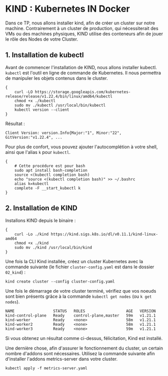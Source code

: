 # KIND : Kubernetes IN Docker

Dans ce TP, nous allons installer kind, afin de créer un cluster sur notre machine. 
Contrairement à un cluster de production, qui nécessiterait des VMs ou des machines physiques, KIND utilise des conteneurs afin de jouer le rôle des Nodes de votre Cluster. 

## 1. Installation de kubectl
Avant de commencer l'installation de KIND, nous allons installer kubectl.
`kubectl` est l'outil en ligne de commande de Kubernetes. Il nous permettra de manipuler les objets contenus dans le cluster.

```shell
{
    curl -LO https://storage.googleapis.com/kubernetes-release/release/v1.22.4/bin/linux/amd64/kubectl
    chmod +x ./kubectl
    sudo mv ./kubectl /usr/local/bin/kubectl
    kubectl version --client
}
```

Résultat :
```
Client Version: version.Info{Major:"1", Minor:"22", GitVersion:"v1.22.4", ...
```

Pour plus de confort, vous pouvez ajouter l'autocomplétion à votre shell, ainsi que l'alias `k` pour `kubectl`.

```shell
{
    # Cette procédure est pour bash
    sudo apt install bash-completion
    source <(kubectl completion bash)
    echo "source <(kubectl completion bash)" >> ~/.bashrc
    alias k=kubectl
    complete -F __start_kubectl k
}
```

## 2. Installation de KIND

Installons KIND depuis le binaire :
```shell
{
    curl -Lo ./kind https://kind.sigs.k8s.io/dl/v0.11.1/kind-linux-amd64
    chmod +x ./kind
    sudo mv ./kind /usr/local/bin/kind
}
```

Une fois la CLI Kind installée, créez un cluster Kubernetes avec la commande suivante (le fichier `cluster-config.yaml` est dans le dossier `02_kind`) :

```shell
kind create cluster --config cluster-config.yaml
```

Une fois le démarrage de votre cluster terminé, vérifiez que vos noeuds sont bien présents grâce à la commande `kubectl get nodes` (ou `k get nodes`).

```
NAME                 STATUS   ROLES                  AGE   VERSION
kind-control-plane   Ready    control-plane,master   59m   v1.21.1
kind-worker          Ready    <none>                 58m   v1.21.1
kind-worker2         Ready    <none>                 58m   v1.21.1
kind-worker3         Ready    <none>                 59m   v1.21.1
```

Si vous obtenez un résultat comme ci-dessus, félicitation, Kind est installé.

Une dernière chose, afin d'assurer le fonctionnement du cluster, un certain nombre d'addons sont nécessaires.
Utilisez la commande suivante afin d'installer l'addons metrics-server dans votre cluster.

```shell
kubectl apply -f metrics-server.yaml
```
